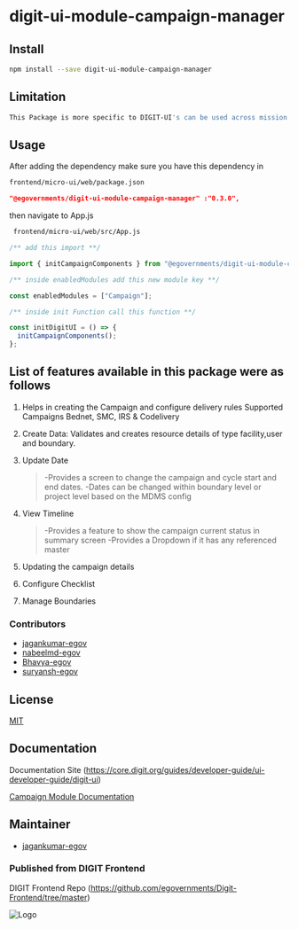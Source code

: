 # digit-ui-module-campaign-manager

## Install

```bash
npm install --save digit-ui-module-campaign-manager
```

## Limitation

```bash
This Package is more specific to DIGIT-UI's can be used across mission's
```

## Usage

After adding the dependency make sure you have this dependency in

```bash
frontend/micro-ui/web/package.json
```

```json
"@egovernments/digit-ui-module-campaign-manager" :"0.3.0",
```

then navigate to App.js

```bash
 frontend/micro-ui/web/src/App.js
```

```jsx
/** add this import **/

import { initCampaignComponents } from "@egovernments/digit-ui-module-campaign-manager"

/** inside enabledModules add this new module key **/

const enabledModules = ["Campaign"];

/** inside init Function call this function **/

const initDigitUI = () => {
  initCampaignComponents();
};

```

## List of features available in this package were as follows

1. Helps in creating the Campaign and configure delivery rules 
    Supported Campaigns Bednet, SMC, IRS & Codelivery

2. Create Data: Validates and creates resource details of type facility,user and boundary.

3. Update Date
    > -Provides a screen to change the campaign and cycle start and end dates.
    > -Dates can be changed within boundary level or project level based on the MDMS config 


4. View Timeline
    > -Provides a feature to show the campaign current status in summary screen
    > -Provides a Dropdown if it has any referenced master 

5. Updating the campaign details

6. Configure Checklist

7. Manage Boundaries



### Contributors

- [jagankumar-egov](https://github.com/jagankumar-egov) 
- [nabeelmd-egov](https://github.com/nabeelmd-egov)
- [Bhavya-egov](https://github.com/Bhavya-egov)
- [suryansh-egov](https://github.com/suryansh-egov)

## License

[MIT](https://choosealicense.com/licenses/mit/)

## Documentation

Documentation Site (https://core.digit.org/guides/developer-guide/ui-developer-guide/digit-ui)

[Campaign Module Documentation](https://docs.digit.org/health/0.3/setup/configuration)

## Maintainer

- [jagankumar-egov](https://www.github.com/jagankumar-egov)


### Published from DIGIT Frontend 
DIGIT Frontend Repo (https://github.com/egovernments/Digit-Frontend/tree/master)


![Logo](https://s3.ap-south-1.amazonaws.com/works-dev-asset/mseva-white-logo.png)

